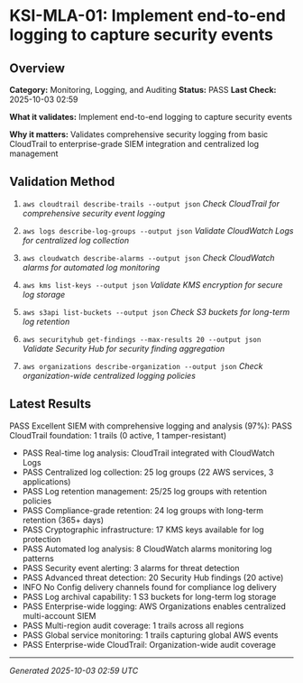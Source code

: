 # KSI-MLA-01: Implement end-to-end logging to capture security events

## Overview

**Category:** Monitoring, Logging, and Auditing
**Status:** PASS
**Last Check:** 2025-10-03 02:59

**What it validates:** Implement end-to-end logging to capture security events

**Why it matters:** Validates comprehensive security logging from basic CloudTrail to enterprise-grade SIEM integration and centralized log management

## Validation Method

1. `aws cloudtrail describe-trails --output json`
   *Check CloudTrail for comprehensive security event logging*

2. `aws logs describe-log-groups --output json`
   *Validate CloudWatch Logs for centralized log collection*

3. `aws cloudwatch describe-alarms --output json`
   *Check CloudWatch alarms for automated log monitoring*

4. `aws kms list-keys --output json`
   *Validate KMS encryption for secure log storage*

5. `aws s3api list-buckets --output json`
   *Check S3 buckets for long-term log retention*

6. `aws securityhub get-findings --max-results 20 --output json`
   *Validate Security Hub for security finding aggregation*

7. `aws organizations describe-organization --output json`
   *Check organization-wide centralized logging policies*

## Latest Results

PASS Excellent SIEM with comprehensive logging and analysis (97%): PASS CloudTrail foundation: 1 trails (0 active, 1 tamper-resistant)
- PASS Real-time log analysis: CloudTrail integrated with CloudWatch Logs
- PASS Centralized log collection: 25 log groups (22 AWS services, 3 applications)
- PASS Log retention management: 25/25 log groups with retention policies
- PASS Compliance-grade retention: 24 log groups with long-term retention (365+ days)
- PASS Cryptographic infrastructure: 17 KMS keys available for log protection
- PASS Automated log analysis: 8 CloudWatch alarms monitoring log patterns
- PASS Security event alerting: 3 alarms for threat detection
- PASS Advanced threat detection: 20 Security Hub findings (20 active)
- INFO No Config delivery channels found for compliance log delivery
- PASS Log archival capability: 1 S3 buckets for long-term log storage
- PASS Enterprise-wide logging: AWS Organizations enables centralized multi-account SIEM
- PASS Multi-region audit coverage: 1 trails across all regions
- PASS Global service monitoring: 1 trails capturing global AWS events
- PASS Enterprise-wide CloudTrail: Organization-wide audit coverage

---
*Generated 2025-10-03 02:59 UTC*